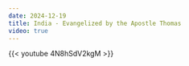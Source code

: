 ```yaml
---
date: 2024-12-19
title: India - Evangelized by the Apostle Thomas
video: true
---
```



{{< youtube 4N8hSdV2kgM >}}
